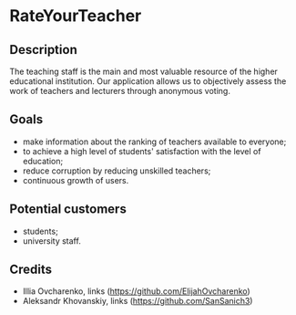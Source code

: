 # RateYourTeacher

## Description
The teaching staff is the main and most valuable resource of the higher educational institution. Our application allows us to objectively assess the work of teachers and lecturers through anonymous voting.

## Goals
- make information about the ranking of teachers available to everyone;
- to achieve a high level of students' satisfaction with the level of education;
- reduce corruption by reducing unskilled teachers;
- continuous growth of users.

## Potential customers
- students;
- university staff.

## Credits
- Illia Ovcharenko, links (<https://github.com/ElijahOvcharenko>)
- Aleksandr Khovanskiy, links (<https://github.com/SanSanich3>)

